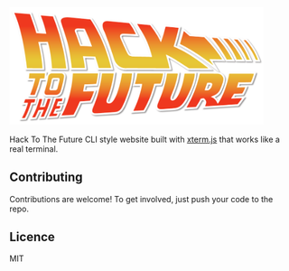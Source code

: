 <a href="https://hack2tfuture.github.io/" target="_blank" >
    <img src="public/hacktothefuture.png" alt="Hack To The Future" width="450"/>
</a>

Hack To The Future CLI style website built with [xterm.js](https://xtermjs.org/) that works like a real terminal.

## Contributing

Contributions are welcome! To get involved, just push your code to the repo.

## Licence

MIT
